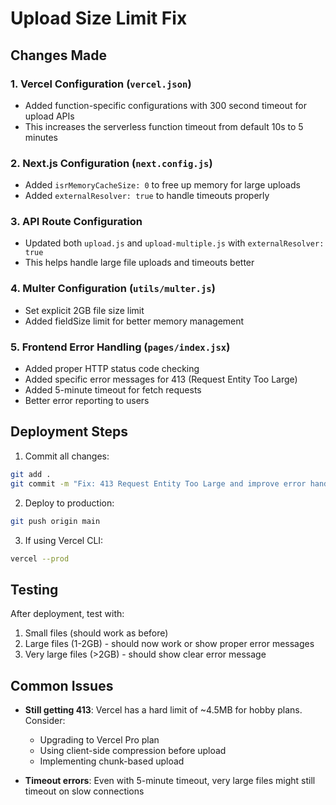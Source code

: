 # Upload Size Limit Fix

## Changes Made

### 1. Vercel Configuration (`vercel.json`)
- Added function-specific configurations with 300 second timeout for upload APIs
- This increases the serverless function timeout from default 10s to 5 minutes

### 2. Next.js Configuration (`next.config.js`)
- Added `isrMemoryCacheSize: 0` to free up memory for large uploads
- Added `externalResolver: true` to handle timeouts properly

### 3. API Route Configuration
- Updated both `upload.js` and `upload-multiple.js` with `externalResolver: true`
- This helps handle large file uploads and timeouts better

### 4. Multer Configuration (`utils/multer.js`)
- Set explicit 2GB file size limit
- Added fieldSize limit for better memory management

### 5. Frontend Error Handling (`pages/index.jsx`)
- Added proper HTTP status code checking
- Added specific error messages for 413 (Request Entity Too Large)
- Added 5-minute timeout for fetch requests
- Better error reporting to users

## Deployment Steps

1. Commit all changes:
```bash
git add .
git commit -m "Fix: 413 Request Entity Too Large and improve error handling"
```

2. Deploy to production:
```bash
git push origin main
```

3. If using Vercel CLI:
```bash
vercel --prod
```

## Testing

After deployment, test with:
1. Small files (should work as before)
2. Large files (1-2GB) - should now work or show proper error messages
3. Very large files (>2GB) - should show clear error message

## Common Issues

- **Still getting 413**: Vercel has a hard limit of ~4.5MB for hobby plans. Consider:
  - Upgrading to Vercel Pro plan
  - Using client-side compression before upload
  - Implementing chunk-based upload

- **Timeout errors**: Even with 5-minute timeout, very large files might still timeout on slow connections
